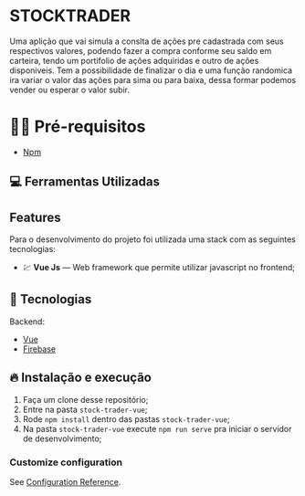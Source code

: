 # STOCKTRADER
Uma aplição que vai simula a conslta de ações pre cadastrada com seus respectivos valores, podendo fazer a compra conforme seu saldo em carteira, tendo um portifolio de ações adquiridas e outro de ações disponiveis. Tem a possibilidade de finalizar o dia e uma função randomica ira variar o valor das ações para sima ou para baixa, dessa formar podemos vender ou esperar o valor subir.

# ✋🏻 Pré-requisitos
- [Npm](https://docs.npmjs.com/)


## :computer: Ferramentas Utilizadas

## Features
Para o desenvolvimento do projeto foi utilizada uma stack com as seguintes tecnologias:

- 💹 **Vue Js** — Web framework que permite utilizar javascript no frontend;

## 🚀  Tecnologias
Backend:
-   [Vue](https://vuejs.org/)
-   [Firebase](https://firebase.google.com/?hl=pt-br)


## 🔥 Instalação e execução

1. Faça um clone desse repositório;
2. Entre na pasta `stock-trader-vue`;
3. Rode `npm install` dentro das pastas `stock-trader-vue`;
4. Na pasta `stock-trader-vue` execute `npm run serve` pra iniciar o servidor de desenvolvimento;

### Customize configuration
See [Configuration Reference](https://cli.vuejs.org/config/).
